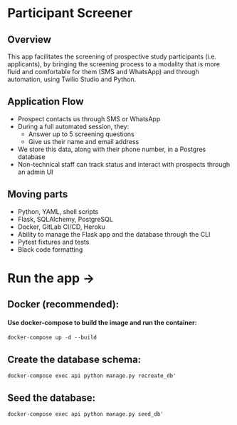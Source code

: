 # Participant Screener

## Overview
This app facilitates the screening of prospective study participants (i.e. applicants), by bringing the screening process to a modality that is more fluid and comfortable for them (SMS and WhatsApp) and through automation, using 
Twilio Studio and Python. 

## Application Flow
- Prospect contacts us through SMS or WhatsApp
- During a full automated session, they:
    - Answer up to 5 screening questions
    - Give us their name and email address
- We store this data, along with their phone number, in a Postgres database
- Non-technical staff can track status and interact with prospects through an admin UI

## Moving parts
- Python, YAML, shell scripts
- Flask, SQLAlchemy, PostgreSQL
- Docker, GitLab CI/CD, Heroku
- Ability to manage the Flask app and the database through the CLI
- Pytest fixtures and tests
- Black code formatting


# Run the app ->

## Docker (recommended):
#### Use docker-compose to build the image and run the container:
```
docker-compose up -d --build
```

## Create the database schema:
```
docker-compose exec api python manage.py recreate_db'
```
    
## Seed the database:
```
docker-compose exec api python manage.py seed_db'
```
